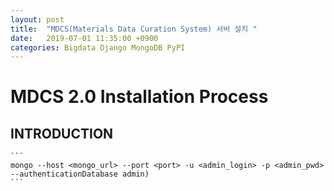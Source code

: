 ```yaml
---
layout: post
title:  "MDCS(Materials Data Curation System) 서버 설치 "
date:   2019-07-01 11:35:00 +0900
categories: Bigdata Django MongoDB PyPI
---
```


# MDCS 2.0 Installation Process

## INTRODUCTION

    ```
    mongo --host <mongo_url> --port <port> -u <admin_login> -p <admin_pwd> --authenticationDatabase admin)
    ```
